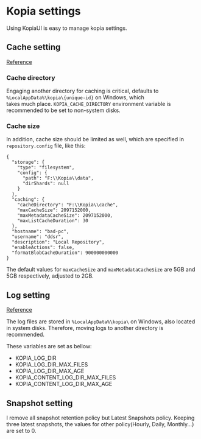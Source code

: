 # Kopia settings

Using KopiaUI is easy to manage kopia settings.

## Cache setting

[Reference](https://kopia.io/docs/advanced/caching/#cache-directory-location)


### Cache directory

Engaging another directory for caching is critical, defaults to `%LocalAppData%\kopia\{unique-id}` on Windows, which  
takes much place. `KOPIA_CACHE_DIRECTORY` environment variable is recommended to be set to non-system disks.

### Cache size

In addition, cache size should be limited as well, which are specified in `repository.config` file, like this:

```
{
  "storage": {
    "type": "filesystem",
    "config": {
      "path": "F:\\Kopia\\data",
      "dirShards": null
    }
  },
  "caching": {
    "cacheDirectory": "F:\\Kopia\\cache",
    "maxCacheSize": 2097152000,
    "maxMetadataCacheSize": 2097152000,
    "maxListCacheDuration": 30
  },
  "hostname": "bad-pc",
  "username": "ddsr",
  "description": "Local Repository",
  "enableActions": false,
  "formatBlobCacheDuration": 900000000000
}
```

The default values for `maxCacheSize` and `maxMetadataCacheSize` are 5GB and 5GB respectively, adjusted to 2GB.

## Log setting

[Reference](https://kopia.io/docs/advanced/logging/#log-file-location)

The log files are stored in `%LocalAppData%\kopia\` on Windows, also located in system disks. Therefore, moving logs to 
another directory is recommended.

These variables are set as bellow:

* KOPIA_LOG_DIR
* KOPIA_LOG_DIR_MAX_FILES
* KOPIA_LOG_DIR_MAX_AGE
* KOPIA_CONTENT_LOG_DIR_MAX_FILES
* KOPIA_CONTENT_LOG_DIR_MAX_AGE

## Snapshot setting

I remove all snapshot retention policy but Latest Snapshots policy. Keeping three latest snapshots, the values for other
policy(Hourly, Daily, Monthly...) are set to 0.